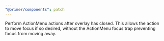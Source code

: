 ```yaml
---
"@primer/components": patch
---
```


Perform ActionMenu actions after overlay has closed. This allows the action to move focus if so desired, without the ActionMenu focus trap preventing focus from moving away.
